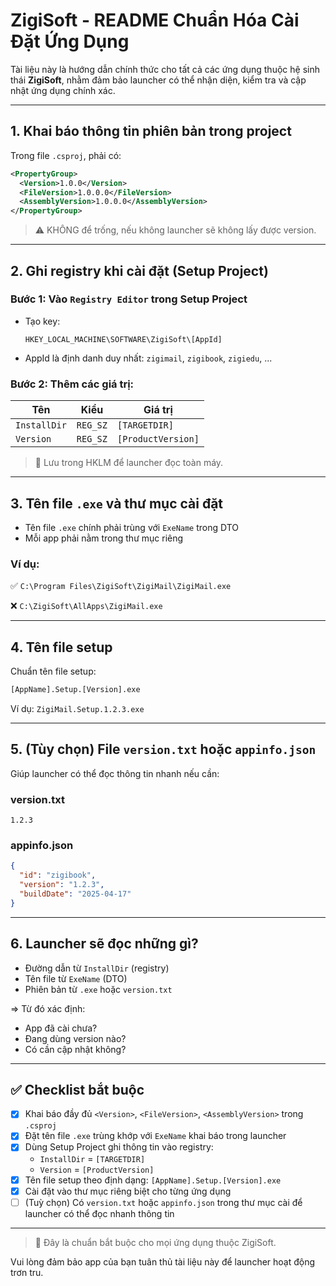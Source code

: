 # ZigiSoft - README Chuẩn Hóa Cài Đặt Ứng Dụng

Tài liệu này là hướng dẫn chính thức cho tất cả các ứng dụng thuộc hệ sinh thái **ZigiSoft**, nhằm đảm bảo launcher có thể nhận diện, kiểm tra và cập nhật ứng dụng chính xác.

---

## 1. Khai báo thông tin phiên bản trong project

Trong file `.csproj`, phải có:

```xml
<PropertyGroup>
  <Version>1.0.0</Version>
  <FileVersion>1.0.0.0</FileVersion>
  <AssemblyVersion>1.0.0.0</AssemblyVersion>
</PropertyGroup>
```

> ⚠️ KHÔNG để trống, nếu không launcher sẽ không lấy được version.

---

## 2. Ghi registry khi cài đặt (Setup Project)

### Bước 1: Vào `Registry Editor` trong Setup Project

- Tạo key:
  ```
  HKEY_LOCAL_MACHINE\SOFTWARE\ZigiSoft\[AppId]
  ```
- AppId là định danh duy nhất: `zigimail`, `zigibook`, `zigiedu`, ...

### Bước 2: Thêm các giá trị:

| Tên         | Kiểu     | Giá trị             |
|-------------|----------|---------------------|
| `InstallDir`| `REG_SZ` | `[TARGETDIR]`       |
| `Version`   | `REG_SZ` | `[ProductVersion]`  |

> 📌 Lưu trong HKLM để launcher đọc toàn máy.

---

## 3. Tên file `.exe` và thư mục cài đặt

- Tên file `.exe` chính phải trùng với `ExeName` trong DTO
- Mỗi app phải nằm trong thư mục riêng

### Ví dụ:

✅ `C:\Program Files\ZigiSoft\ZigiMail\ZigiMail.exe`

❌ `C:\ZigiSoft\AllApps\ZigiMail.exe`

---

## 4. Tên file setup

Chuẩn tên file setup:

```bash
[AppName].Setup.[Version].exe
```

Ví dụ: `ZigiMail.Setup.1.2.3.exe`

---

## 5. (Tùy chọn) File `version.txt` hoặc `appinfo.json`

Giúp launcher có thể đọc thông tin nhanh nếu cần:

### version.txt
```
1.2.3
```

### appinfo.json
```json
{
  "id": "zigibook",
  "version": "1.2.3",
  "buildDate": "2025-04-17"
}
```

---

## 6. Launcher sẽ đọc những gì?

- Đường dẫn từ `InstallDir` (registry)
- Tên file từ `ExeName` (DTO)
- Phiên bản từ `.exe` hoặc `version.txt`

=> Từ đó xác định:
- App đã cài chưa?
- Đang dùng version nào?
- Có cần cập nhật không?

---

## ✅ Checklist bắt buộc

- [x] Khai báo đầy đủ `<Version>`, `<FileVersion>`, `<AssemblyVersion>` trong `.csproj`
- [x] Đặt tên file `.exe` trùng khớp với `ExeName` khai báo trong launcher
- [x] Dùng Setup Project ghi thông tin vào registry:
  - `InstallDir` = `[TARGETDIR]`
  - `Version` = `[ProductVersion]`
- [x] Tên file setup theo định dạng: `[AppName].Setup.[Version].exe`
- [x] Cài đặt vào thư mục riêng biệt cho từng ứng dụng
- [ ] (Tuỳ chọn) Có `version.txt` hoặc `appinfo.json` trong thư mục cài để launcher có thể đọc nhanh thông tin

---

> 🧠 Đây là chuẩn bắt buộc cho mọi ứng dụng thuộc ZigiSoft.

Vui lòng đảm bảo app của bạn tuân thủ tài liệu này để launcher hoạt động trơn tru.

